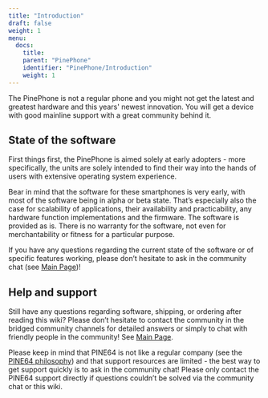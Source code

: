 ```yaml
---
title: "Introduction"
draft: false
weight: 1
menu:
  docs:
    title:
    parent: "PinePhone"
    identifier: "PinePhone/Introduction"
    weight: 1
---
```


The PinePhone is not a regular phone and you might not get the latest and greatest hardware and this years' newest innovation. You will get a device with good mainline support with a great community behind it.

## State of the software

First things first, the PinePhone is aimed solely at early adopters - more specifically, the units are solely intended to find their way into the hands of users with extensive operating system experience.

Bear in mind that the software for these smartphones is very early, with most of the software being in alpha or beta state. That’s especially also the case for scalability of applications, their availability and practicability, any hardware function implementations and the firmware. The software is provided as is. There is no warranty for the software, not even for merchantability or fitness for a particular purpose.

If you have any questions regarding the current state of the software or of specific features working, please don’t hesitate to ask in the community chat (see [Main Page](/documentation))!

## Help and support

Still have any questions regarding software, shipping, or ordering after reading this wiki? Please don’t hesitate to contact the community in the bridged community channels for detailed answers or simply to chat with friendly people in the community! See [Main Page](/documentation).

Please keep in mind that PINE64 is not like a regular company (see the [PINE64 philosophy](https://www.pine64.org/philosophy/)) and that support resources are limited - the best way to get support quickly is to ask in the community chat! Please only contact the PINE64 support directly if questions couldn’t be solved via the community chat or this wiki.
